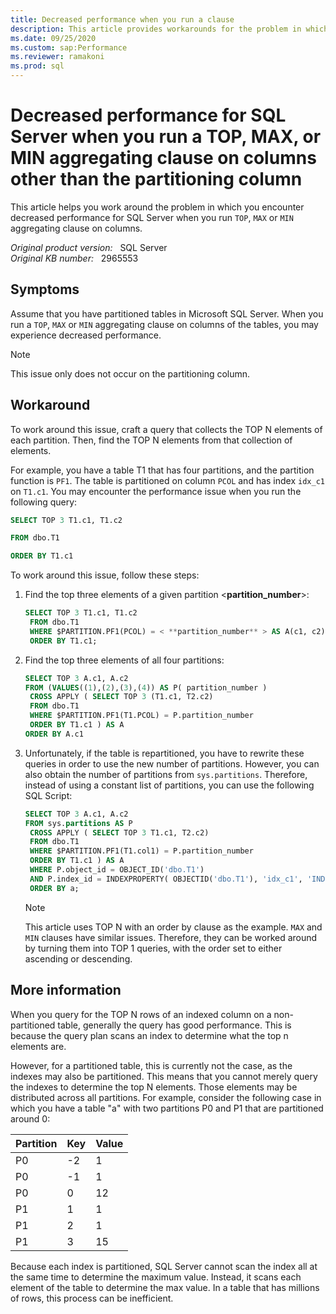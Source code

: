 ```yaml
---
title: Decreased performance when you run a clause
description: This article provides workarounds for the problem in which you encounter decreased performance for SQL Server. This issue occurs when you run TOP, MAX, or MIN aggregating clause on columns.
ms.date: 09/25/2020
ms.custom: sap:Performance
ms.reviewer: ramakoni
ms.prod: sql
---
```

# Decreased performance for SQL Server when you run a TOP, MAX, or MIN aggregating clause on columns other than the partitioning column

This article helps you work around the problem in which you encounter decreased performance for SQL Server when you run `TOP`, `MAX` or `MIN` aggregating clause on columns.

_Original product version:_ &nbsp; SQL Server  
_Original KB number:_ &nbsp; 2965553

## Symptoms

Assume that you have partitioned tables in Microsoft SQL Server. When you run a `TOP`, `MAX` or `MIN` aggregating clause on columns of the tables, you may experience decreased performance.

> [!NOTE]
> This issue only does not occur on the partitioning column.

## Workaround

To work around this issue, craft a query that collects the TOP N elements of each partition. Then, find the TOP N elements from that collection of elements.

For example, you have a table T1 that has four partitions, and the partition function is `PF1`. The table is partitioned on column `PCOL` and has index `idx_c1` on `T1.c1`. You may encounter the performance issue when you run the following query:

```sql
SELECT TOP 3 T1.c1, T1.c2

FROM dbo.T1

ORDER BY T1.c1
```

To work around this issue, follow these steps:

1. Find the top three elements of a given partition \<**partition_number**>:

    ```sql
    SELECT TOP 3 T1.c1, T1.c2
     FROM dbo.T1
     WHERE $PARTITION.PF1(PCOL) = < **partition_number** > AS A(c1, c2)
     ORDER BY T1.c1;
    ```

2. Find the top three elements of all four partitions:

    ```sql
    SELECT TOP 3 A.c1, A.c2
    FROM (VALUES((1),(2),(3),(4)) AS P( partition_number )
     CROSS APPLY ( SELECT TOP 3 (T1.c1, T2.c2) 
     FROM dbo.T1
     WHERE $PARTITION.PF1(T1.PCOL) = P.partition_number 
     ORDER BY T1.c1 ) AS A
    ORDER BY A.c1
    ```

3. Unfortunately, if the table is repartitioned, you have to rewrite these queries in order to use the new number of partitions. However, you can also obtain the number of partitions from `sys.partitions`. Therefore, instead of using a constant list of partitions, you can use the following SQL Script:

    ```sql
    SELECT TOP 3 A.c1, A.c2
    FROM sys.partitions AS P
     CROSS APPLY ( SELECT TOP 3 T1.c1, T2.c2)
     FROM dbo.T1
     WHERE $PARTITION.PF1(T1.col1) = P.partition_number 
     ORDER BY T1.c1 ) AS A
     WHERE P.object_id = OBJECT_ID('dbo.T1') 
     AND P.index_id = INDEXPROPERTY( OBJECTID('dbo.T1'), 'idx_c1', 'INDEXID')
     ORDER BY a;
    ```

    > [!NOTE]
    >  This article uses TOP N with an order by clause as the example. `MAX` and `MIN` clauses have similar issues. Therefore, they can be worked around by turning them into TOP 1 queries, with the order set to either ascending or descending.

## More information

When you query for the TOP N rows of an indexed column on a non-partitioned table, generally the query has good performance. This is because the query plan scans an index to determine what the top n elements are.

However, for a partitioned table, this is currently not the case, as the indexes may also be partitioned. This means that you cannot merely query the indexes to determine the top N elements. Those elements may be distributed across all partitions. For example, consider the following case in which you have a table "a" with two partitions P0 and P1 that are partitioned around 0:

|Partition|Key|Value|
|---|---|---|
|P0|-2|1|
|P0|-1|1|
|P0|0|12|
|P1|1|1|
|P1|2|1|
|P1|3|15|
  
  Because each index is partitioned, SQL Server cannot scan the index all at the same time to determine the maximum value. Instead, it scans each element of the table to determine the max value. In a table that has millions of rows, this process can be inefficient.
